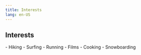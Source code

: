 ```yaml
---
title: Interests
lang: en-US
---
```


## Interests
</algolia-search-box>
- Hiking
- Surfing
- Running
- Films
- Cooking
- Snowboarding
